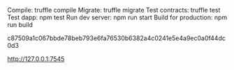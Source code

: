   Compile:              truffle compile
  Migrate:              truffle migrate
  Test contracts:       truffle test
  Test dapp:            npm test
  Run dev server:       npm run start
  Build for production: npm run build



c87509a1c067bbde78beb793e6fa76530b6382a4c0241e5e4a9ec0a0f44dc0d3

http://127.0.0.1:7545

